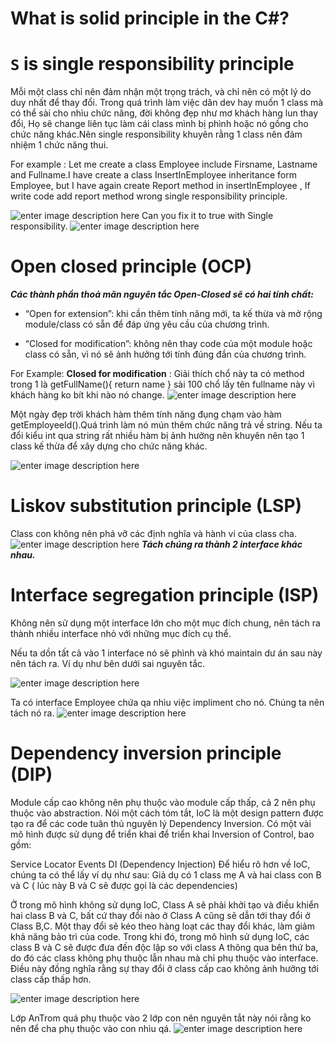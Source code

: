 


# What is solid principle in the C#?

# ```S``` is single responsibility principle
Mỗi một class chỉ nên đảm nhận một trọng trách, và chỉ nên có một lý do duy nhất để thay đổi. Trong quá trình làm việc dân dev hay muốn 1 class mà có thể sài cho nhìu chức năng, đời không đẹp như mơ khách hàng lun thay đổi, Họ sẽ change liên tục làm cái class mình bị phình hoặc nó gồng cho chức năng khác.Nên single responsibility  khuyên rằng 1 class nên đảm nhiệm 1 chức năng thui.

For example :
Let me create a class Employee include Firsname, Lastname and Fullname.I have create a class InsertInEmployee inheritance form Employee, but I have again create Report  method in insertInEmployee , If write code add report method wrong single responsibility principle.


  ![enter image description here](https://github.com/thanhlong2803/update-image/blob/main/image4/single-responsility.png)
Can you fix it to true with Single responsibility.
![enter image description here](https://github.com/thanhlong2803/update-image/blob/main/image4/delive-class.png)

# Open closed principle (OCP)

***Các thành phần thoả mãn nguyên tắc Open-Closed sẽ có hai tính chất:***
 - “Open for extension”: khi cần thêm tính năng mới, ta kế thừa và mở rộng module/class có sẵn để đáp ứng yêu cầu của chương trình.
 
 - “Closed for modification”: không nên thay code của một module hoặc class có sẵn, vì nó sẽ ảnh hưởng tới tính đúng đắn của chương trình.

For Example:
**Closed for modification** : Giải thích chổ này ta có method trong 1 là getFullName(){ return name } sài 100 chổ lấy tên fullname này vì khách hàng ko bít khi nào nó change.
![enter image description here](https://github.com/thanhlong2803/update-image/blob/main/image4/close.png)


Một ngày đẹp trời khách hàm thêm tính năng đụng chạm vào hàm getEmployeeId().Quá trình làm nó mún thêm chức năng trả về string. Nếu ta đổi kiểu int qua string rất nhiều hàm bị ảnh hưởng nên khuyên nên tạo 1 class kế thừa để xây dựng cho chức năng khác.

![enter image description here](https://github.com/thanhlong2803/update-image/blob/main/image4/close-custom.png)

# Liskov substitution principle (LSP)
Class con không nên phá vỡ các định nghĩa và hành vi của class cha.
 ![enter image description here](https://github.com/thanhlong2803/update-image/blob/main/image4/overriding.png) 
 ***Tách chúng ra thành 2 interface khác nhau.***
 
 # Interface segregation principle (ISP)
 Không nên sử dụng một interface lớn cho một mục đích chung, nên tách ra thành nhiều interface nhỏ với những mục đích cụ thể.
 
 Nếu ta dồn tất cả vào 1 interface nó sẽ phình và khó maintain dư án sau này nên tách ra. Ví dụ như bên dưới sai nguyên tắc.
 
 ![enter image description here](https://github.com/thanhlong2803/update-image/blob/main/image4/interface.png) 

 Ta có interface Employee chứa qa nhìu việc impliment cho nó. Chúng ta nên tách nó ra.
  ![enter image description here](https://github.com/thanhlong2803/update-image/blob/main/image4/i_p.png) 
 
 # Dependency inversion principle (DIP)
 Module cấp cao không nên phụ thuộc vào module cấp thấp, cả 2 nên phụ thuộc vào abstraction.
 Nói một cách tóm tắt, IoC là một design pattern được tạo ra để các code tuân thủ nguyên lý Dependency Inversion. Có một vài mô hình được sử dụng để triển khai để triển khai Inversion of Control, bao gồm:

Service Locator
Events
DI (Dependency Injection)
Để hiểu rõ hơn về IoC, chúng ta có thể lấy ví dụ như sau: Giả dụ có 1 class mẹ A và hai class con B và C ( lúc này B và C sẽ được gọi là các dependencies)

Ở trong mô hình không sử dụng IoC, Class A sẽ phải khởi tạo và điều khiển hai class B và C, bất cứ thay đổi nào ở Class A cũng sẽ dẫn tới thay đổi ở Class B,C. Một thay đổi sẽ kéo theo hàng loạt các thay đổi khác, làm giảm khả năng bảo trì của code. Trong khi đó, trong mô hình sử dụng IoC, các class B và C sẽ được đưa đến độc lập so với class A thông qua bên thứ ba, do đó các class không phụ thuộc lẫn nhau mà chỉ phụ thuộc vào interface. Điều này đồng nghĩa rằng sự thay đổi ở class cấp cao không ảnh hưởng tới class cấp thấp hơn.
 
 ![enter image description here](https://github.com/thanhlong2803/update-image/blob/main/image4/inversion.png) 
 
 Lớp AnTrom quá phụ thuộc vào 2 lớp con nên nguyên tắt này nói rằng ko nên để cha phụ thuộc vào con nhìu qá.
 ![enter image description here](https://github.com/thanhlong2803/update-image/blob/main/image4/should_inversion.png) 
 
